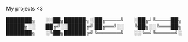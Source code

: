 My projects <3

███████╗  ░░██╗██████╗░
██╔════╝  ░██╔╝╚════██╗
█████╗░░  ██╔╝░░█████╔╝
██╔══╝░░  ╚██╗░░╚═══██╗
███████╗  ░╚██╗██████╔╝
╚══════╝  ░░╚═╝╚═════╝░

